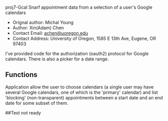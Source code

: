 proj7-Gcal
Snarf appointment data from a selection of a user's Google calendars 
- Orignal author: Michal Young
- Author: Xin(Adam) Chen
- Contact Email: achen@uoregon.edu
- Contact Address: University of Oregon, 1585 E 13th Ave, Eugene, OR 97403


I've provided code for the authorization (oauth2) protocol for Google
calendars.  There is also a picker for a date range. 

## Functions
Application  allow the user to choose calendars (a single
user may have several Google calendars, one of which is the 'primary'
calendar) and list 'blocking'  (non-transparent) appointments between a start date and an end date for some subset of them.

##Test
not ready


